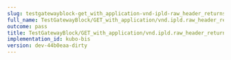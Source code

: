 ```yaml
---
slug: testgatewayblock-get_with_application-vnd-ipld-raw_header_returns_a_raw_block
full_name: TestGatewayBlock/GET_with_application/vnd.ipld.raw_header_returns_a_raw_block
outcome: pass
title: TestGatewayBlock/GET_with_application/vnd.ipld.raw_header_returns_a_raw_block
implementation_id: kubo-bis
version: dev-44b0eaa-dirty
---
```


